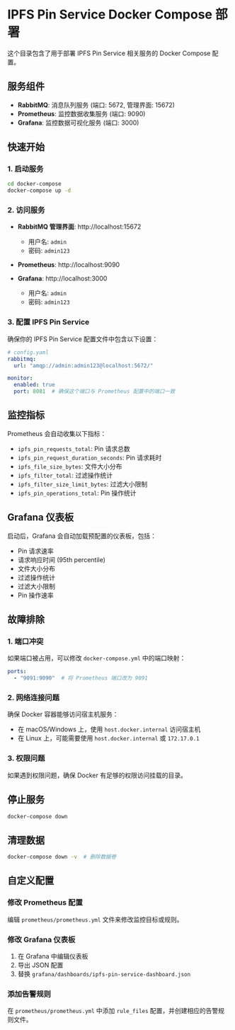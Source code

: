 # IPFS Pin Service Docker Compose 部署

这个目录包含了用于部署 IPFS Pin Service 相关服务的 Docker Compose 配置。

## 服务组件

- **RabbitMQ**: 消息队列服务 (端口: 5672, 管理界面: 15672)
- **Prometheus**: 监控数据收集服务 (端口: 9090)
- **Grafana**: 监控数据可视化服务 (端口: 3000)

## 快速开始

### 1. 启动服务

```bash
cd docker-compose
docker-compose up -d
```

### 2. 访问服务

- **RabbitMQ 管理界面**: http://localhost:15672
  - 用户名: `admin`
  - 密码: `admin123`

- **Prometheus**: http://localhost:9090

- **Grafana**: http://localhost:3000
  - 用户名: `admin`
  - 密码: `admin123`

### 3. 配置 IPFS Pin Service

确保你的 IPFS Pin Service 配置文件中包含以下设置：

```yaml
# config.yaml
rabbitmq:
  url: "amqp://admin:admin123@localhost:5672/"

monitor:
  enabled: true
  port: 8081  # 确保这个端口与 Prometheus 配置中的端口一致
```

## 监控指标

Prometheus 会自动收集以下指标：

- `ipfs_pin_requests_total`: Pin 请求总数
- `ipfs_pin_request_duration_seconds`: Pin 请求耗时
- `ipfs_file_size_bytes`: 文件大小分布
- `ipfs_filter_total`: 过滤操作统计
- `ipfs_filter_size_limit_bytes`: 过滤大小限制
- `ipfs_pin_operations_total`: Pin 操作统计

## Grafana 仪表板

启动后，Grafana 会自动加载预配置的仪表板，包括：

- Pin 请求速率
- 请求响应时间 (95th percentile)
- 文件大小分布
- 过滤操作统计
- 过滤大小限制
- Pin 操作速率

## 故障排除

### 1. 端口冲突

如果端口被占用，可以修改 `docker-compose.yml` 中的端口映射：

```yaml
ports:
  - "9091:9090"  # 将 Prometheus 端口改为 9091
```

### 2. 网络连接问题

确保 Docker 容器能够访问宿主机服务：

- 在 macOS/Windows 上，使用 `host.docker.internal` 访问宿主机
- 在 Linux 上，可能需要使用 `host.docker.internal` 或 `172.17.0.1`

### 3. 权限问题

如果遇到权限问题，确保 Docker 有足够的权限访问挂载的目录。

## 停止服务

```bash
docker-compose down
```

## 清理数据

```bash
docker-compose down -v  # 删除数据卷
```

## 自定义配置

### 修改 Prometheus 配置

编辑 `prometheus/prometheus.yml` 文件来修改监控目标或规则。

### 修改 Grafana 仪表板

1. 在 Grafana 中编辑仪表板
2. 导出 JSON 配置
3. 替换 `grafana/dashboards/ipfs-pin-service-dashboard.json`

### 添加告警规则

在 `prometheus/prometheus.yml` 中添加 `rule_files` 配置，并创建相应的告警规则文件。
